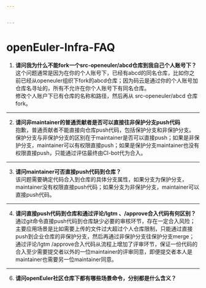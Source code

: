 ```yaml
---


---
```


<h1 id="openeuler-infra-faq">openEuler-Infra-FAQ</h1>
<ol>
<li><strong>请问我为什么不能fork一个src-openeuler/abcd仓库到我自己个人账号下？</strong><br>
这个问题通常是因为在你的个人账号下，已经有abcd的同名仓库，比如你之前已经从openeuler组织下fork的abcd仓库；因为码云是通过你的个人账号加仓库名寻址的，所有不允许在你个人账号下有同名仓库。<br>
修改个人账户下已有仓库的名称和路径，然后再从 src-openeuler/abcd 仓库fork。</li>
</ol>
<hr>
<ol start="2">
<li><strong>请问非maintainer的普通贡献者是否可以直接往非保护分支push代码</strong><br>
抱歉，普通贡献者不能直接向仓库push代码，包括保护分支和非保护分支。<br>
保护分支与非保护分支的区别在于maintainer是否可以直接push；如果是非保护分支，maintainer可以有权限直接push；如果是保护分支maintainer也没有权限直接push，只能通过评估最终由CI-bot代为合入。</li>
</ol>
<hr>
<ol start="3">
<li><strong>请问maintainer可否直接push代码到仓库？</strong><br>
该问题需要确定代码合入到仓库的具体分支属性，如果分支为保护分支，maintainer没有权限直接push代码；如果分支为非保护分支，maintainer可以直接push代码。</li>
</ol>
<hr>
<ol start="4">
<li><strong>请问直接push代码到仓库和通过评论/lgtm 、/approve合入代码有何区别？</strong><br>
通过git命令直接push代码到仓库缺少必要的审核环节，存在一定合入风险；主要应用场景是比如需要上传的文件过大超过个人仓库限制，只能通过直接push到企业仓库的非保护分支，然后再通过非保护分支往保护分支merge；<br>
通过评论/lgtm /approve合入代码从流程上增加了评审环节，保证一份代码的合入至少需要提交者以外的一位maintainer的评审同意，即便提交者本人是maintainer也需要另一位maintainer同意。</li>
</ol>
<hr>
<ol start="6">
<li><strong>请问openEuler社区仓库下都有哪些场景命令，分别都是什么含义？</strong></li>
</ol>

